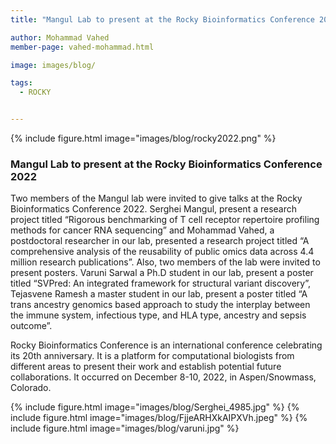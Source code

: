 ```yaml
---
title: "Mangul Lab to present at the Rocky Bioinformatics Conference 2022"

author: Mohammad Vahed
member-page: vahed-mohammad.html

image: images/blog/

tags:
  - ROCKY


---
```

{% include figure.html image="images/blog/rocky2022.png" %}


### Mangul Lab to present at the Rocky Bioinformatics Conference 2022
Two members of the Mangul lab were invited to give talks at the Rocky Bioinformatics Conference 2022. Serghei Mangul, present a research project titled “Rigorous benchmarking of T cell receptor repertoire profiling methods for cancer RNA sequencing” and Mohammad Vahed, a postdoctoral researcher in our lab, presented a research project titled “A comprehensive analysis of the reusability of public omics data across 4.4 million research publications”.
Also, two members of the lab were invited to present posters. Varuni Sarwal a Ph.D student in our lab, present a poster titled “SVPred: An integrated framework for structural variant discovery”, Tejasvene Ramesh a master student in our lab, present a poster titled “A trans ancestry genomics based approach to study the interplay between the immune system, infectious type, and HLA type, ancestry and sepsis outcome”.

Rocky Bioinformatics Conference is an international conference celebrating its 20th anniversary. It is a platform for computational biologists from different areas to present their work and establish potential future collaborations. It occurred on December 8-10, 2022, in Aspen/Snowmass, Colorado.


{% include figure.html image="images/blog/Serghei_4985.jpg" %}
{% include figure.html image="images/blog/FjjeARHXkAIPXVh.jpeg" %}
{% include figure.html image="images/blog/varuni.jpg" %}
